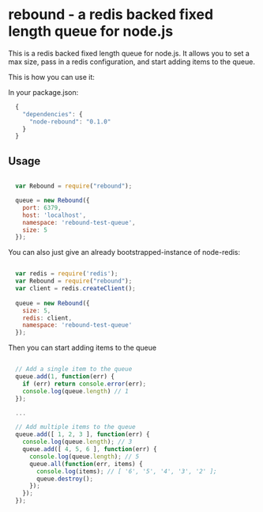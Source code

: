 rebound - a redis backed fixed length queue for node.js
===========================

This is a redis backed fixed length queue for node.js.  It allows you to set a max size,
pass in a redis configuration, and start adding items to the queue.

This is how you can use it:

In your package.json:

```js
  {
    "dependencies": {
      "node-rebound": "0.1.0"
    }
  }
```

## Usage

```js

  var Rebound = require("rebound");

  queue = new Rebound({
    port: 6379,
    host: 'localhost',
    namespace: 'rebound-test-queue',
    size: 5
  });
```

You can also just give an already bootstrapped-instance of node-redis:

```js

  var redis = require('redis');
  var Rebound = require("rebound");
  var client = redis.createClient();
 
  queue = new Rebound({
    size: 5,
    redis: client,
    namespace: 'rebound-test-queue'
  });

```

Then you can start adding items to the queue

```js

  // Add a single item to the queue
  queue.add(1, function(err) {
    if (err) return console.error(err);
    console.log(queue.length) // 1
  });

  ...

  // Add multiple items to the queue
  queue.add([ 1, 2, 3 ], function(err) {
    console.log(queue.length); // 3
    queue.add([ 4, 5, 6 ], function(err) {
      console.log(queue.length); // 5
      queue.all(function(err, items) {
        console.log(items); // [ '6', '5', '4', '3', '2' ];
        queue.destroy();
      });
    });
  });

```
